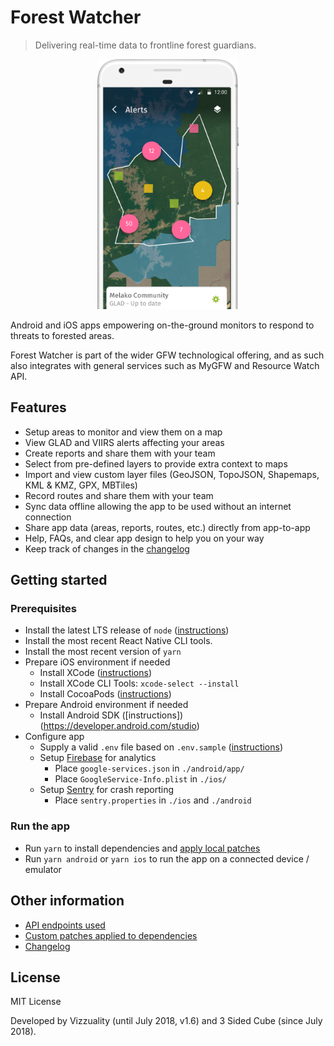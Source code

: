 # Forest Watcher
> Delivering real-time data to frontline forest guardians.

<p align="center"><img src="screen-shot.png" height=400></p>

Android and iOS apps empowering on-the-ground monitors to respond to threats to forested areas.

Forest Watcher is part of the wider GFW technological offering, and as such also integrates with general services such as MyGFW and Resource Watch API. 

## Features

- Setup areas to monitor and view them on a map
- View GLAD and VIIRS alerts affecting your areas
- Create reports and share them with your team
- Select from pre-defined layers to provide extra context to maps
- Import and view custom layer files (GeoJSON, TopoJSON, Shapemaps, KML & KMZ, GPX, MBTiles)
- Record routes and share them with your team
- Sync data offline allowing the app to be used without an internet connection
- Share app data (areas, reports, routes, etc.) directly from app-to-app
- Help, FAQs, and clear app design to help you on your way
- Keep track of changes in the [changelog](./CHANGELOG.md)

## Getting started

### Prerequisites
- Install the latest LTS release of `node` ([instructions](https://nodejs.org/en/download/package-manager/))
- Install the most recent React Native CLI tools.
- Install the most recent version of `yarn`
- Prepare iOS environment if needed
    - Install XCode ([instructions](https://itunes.apple.com/us/app/xcode/id497799835?mt=12))
    - Install XCode CLI Tools: `xcode-select --install`
    - Install CocoaPods ([instructions](https://cocoapods.org/))
- Prepare Android environment if needed
    - Install Android SDK ([instructions])(https://developer.android.com/studio)
- Configure app
    - Supply a valid `.env` file based on `.env.sample` ([instructions](./docs/mobile/environment-vars.md))
    - Setup [Firebase](https://rnfirebase.io/) for analytics
        - Place `google-services.json` in `./android/app/`
        - Place `GoogleService-Info.plist` in `./ios/`
    - Setup [Sentry](https://github.com/getsentry/sentry-react-native) for crash reporting
        - Place `sentry.properties` in `./ios` and `./android`

### Run the app
- Run `yarn` to install dependencies and [apply local patches](./PATCHES.md)
- Run `yarn android` or `yarn ios` to run the app on a connected device / emulator

## Other information

- [API endpoints used](./docs/mobile/api.md)
- [Custom patches applied to dependencies](./PATCHES.md)
- [Changelog](./CHANGELOG.md)

## License
MIT License

Developed by Vizzuality (until July 2018, v1.6) and 3 Sided Cube (since July 2018).
